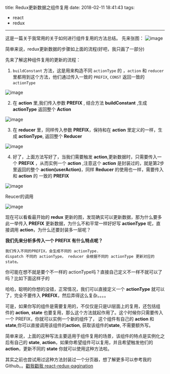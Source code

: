 title: Redux更新数据之组件复用
date: 2018-02-11 18:41:43
tags: 
- react 
- redux
---


这是一篇关于我常用的关于如何进行组件复用的方法总结。
先来张图：
![image](http://7xnpna.com1.z0.glb.clouddn.com/redux%E6%B5%81%E7%A8%8B.png)

简单来说，redux更新数据的步骤如上面的流程(好吧，我只画了一部分)

先来了解这种组件复用的更新的流程：
<!--more-->
1.  `buildConstant` 方法，这是用来构造不同 `actionType` 的 ，`action` 和 `reducer`里都用到这个方法，他们通过传入一致的 `PREFIX`, `CONST` 返回一致的 `actionType`

![image](http://7xnpna.com1.z0.glb.clouddn.com/buildconstant.jpg)

2.  在 **action** 里,我们传入参数 **PREFIX** , 结合方法 **buildConstant** ,生成 **actionType** 返回整个 **Action**

![image](http://7xnpna.com1.z0.glb.clouddn.com/action.png)


3.  在 **reducer** 里，同样传入参数 **PREFIX**，保持和在 **action** 里定义的一样，生成 **actionType**, 返回整个 **Reducer**


![image](http://7xnpna.com1.z0.glb.clouddn.com/reducer.png)

4.  好了，上面方法写好了，当我们需要触发 **action**,更新数据时，只需要传入一个  **PREFIX** ，从而实例一个 **action** ,注意这个 **action** 是封装过的，就是第2步里返回的整个 **action(userAction)**，同样 **Reducer** 的使用也一样，需要传入和 **action** 的 一致的 **PREFIX**

![image](http://7xnpna.com1.z0.glb.clouddn.com/action%E8%B0%83%E7%94%A8.png)


Reucer的调用

![image](http://7xnpna.com1.z0.glb.clouddn.com/reducer%E8%B0%83%E7%94%A8.png)

现在可以看看最开始的 **redux** 更新的图，发现确实可以更新数据，那为什么要多此一举传入 **PREFIX** 更新数据，为什么不和平常一样好好写 **actionType** 呢，直接调用 **action**，为什么还要封装多一层呢？

**我们先来分析多传入一个 PREFIX 有什么特点呢？**

```
我们传入不同的PREFIX，会生成不同的 actionType.
dispatch 不同的 actionType， reducer 会根据不同的 actionType 更新对应的 state。
```

你可能在想不就是要个不一样的 actionType吗？直接自己定义不一样不就可以了吗？比如下面这样子的

哈哈，聪明的你想的没错，正常情况，我们可以直接定义一个 **actionType** 就可以了，完全不要传入 **PREFIX**，然后弄得这么复杂。。。。

可是，如果你写的组件是需要复用的，不仅仅是只是UI层面上的复用，还包括组件的 **action**, **state** 也要复用，那么这个方法就起作用了。这个时候你只需要传入一个 PREFIX，你就可以实例一个新的组件了，
这个组件有自己的 **action** 和 **state**,你可以直接调用该组件的**action**, 获取该组件的**state**, 不需要额外写。

简单来说，上面的这种写法主要适用于组件复用的场景，该组件的特点是实例化之后有自己的 **state**, **action**，如果你希望组件可以复用，并且希望触发他们的 **action**，更新不同的 **state** 你就可以使用这种方法啦。

其实之前也尝试用过这种方法封装过一个分页器，想了解更多可以参考我的Github。。[戳我戳我 react-redux-pagination](https://github.com/SelinaYu/react-redux-pagination)